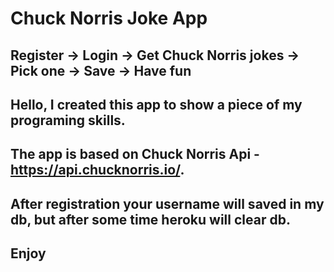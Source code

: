 # Chuck Norris Joke App

## Register -> Login -> Get Chuck Norris jokes -> Pick one -> Save -> Have fun
## Hello, I created this app to show a piece of my programing skills.
## The app is based on Chuck Norris Api - https://api.chucknorris.io/.
## After registration your username will saved in my db, but after some time heroku will clear db.
## Enjoy
